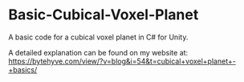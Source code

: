 # Basic-Cubical-Voxel-Planet
A basic code for a cubical voxel planet in C# for Unity.  

A detailed explanation can be found on my website at: https://bytehyve.com/view/?v=blog&i=54&t=cubical+voxel+planet+-+basics/ 
